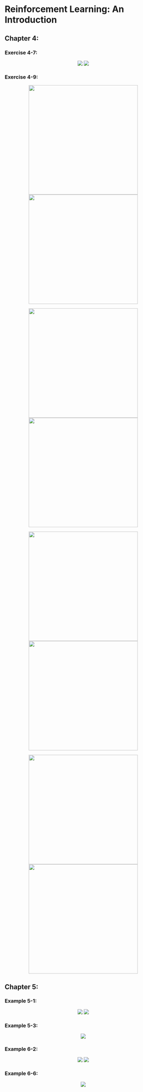 <h1>Reinforcement Learning: An Introduction</h1>
<h2>Chapter 4:</h2>
<h3>Exercise 4-7:</h3>
<p align="center">
    <img src="https://github.com/cvmaggio/ReinforcementLearningSutton-Barto/blob/main/figures/exercise4-7/PolicyImprovement.png">
    <img src="https://github.com/cvmaggio/ReinforcementLearningSutton-Barto/blob/main/figures/exercise4-7/PolicyEvaluation.png">
</p>

<h3>Exercise 4-9:</h3>
<p align="center">
    <img src="https://github.com/cvmaggio/ReinforcementLearningSutton-Barto/blob/main/figures/exercise4-9/128CapitalPh40PercentActions.png" width="350">
    <img src="https://github.com/cvmaggio/ReinforcementLearningSutton-Barto/blob/main/figures/exercise4-9/128CapitalPh40PercentValues.png" width="350">
</p>

<p align="center">
    <img src="https://github.com/cvmaggio/ReinforcementLearningSutton-Barto/blob/main/figures/exercise4-9/127CapitalPh40PercentActions.png" width="350">
    <img src="https://github.com/cvmaggio/ReinforcementLearningSutton-Barto/blob/main/figures/exercise4-9/127CapitalPh40PercentValues.png" width="350">
</p>

<p align="center">
    <img src="https://github.com/cvmaggio/ReinforcementLearningSutton-Barto/blob/main/figures/exercise4-9/100CapitalPh60PercentActions.png" width="350">
    <img src="https://github.com/cvmaggio/ReinforcementLearningSutton-Barto/blob/main/figures/exercise4-9/100CapitalPh60PercentValues.png" width="350">
</p>

<p align="center">
    <img src="https://github.com/cvmaggio/ReinforcementLearningSutton-Barto/blob/main/figures/exercise4-9/127CapitalPh60PercentActionsWithGreatestAction.png" width="350">
    <img src="https://github.com/cvmaggio/ReinforcementLearningSutton-Barto/blob/main/figures/exercise4-9/127CapitalPh60PercentValuesWithGreatestAction.png" width="350">
</p>
<h2>Chapter 5:</h2>
<h3>Example 5-1:</h3>
<p align="center">
    <img src="https://github.com/cvmaggio/ReinforcementLearningSutton-Barto/blob/main/figures/example5-1/BlackjackOnPolicyStateValues10000Episodes.png" >
    <img src="https://github.com/cvmaggio/ReinforcementLearningSutton-Barto/blob/main/figures/example5-1/BlackjackOnPolicyStateValues500000Episodes.png" >
</p>
<h3>Example 5-3:</h3>
<p align="center">
    <img src="https://github.com/cvmaggio/ReinforcementLearningSutton-Barto/blob/main/figures/example5-3\BlackjackExplorationStartPi5000000Episodes.png" >
</p>
<h3>Example 6-2:</h3>
<p align="center">
    <img src="https://github.com/cvmaggio/ReinforcementLearningSutton-Barto/blob/main/figures/example6-2/RandomWalkEstimatedValue.png">
    <img src="https://github.com/cvmaggio/ReinforcementLearningSutton-Barto/blob/main/figures/example6-2/RandomWalkRMSE.png">
</p>
<h3>Example 6-6:</h3>
<p align="center">
    <img src="https://github.com/cvmaggio/ReinforcementLearningSutton-Barto/blob/main/figures/example6-6/CliffWalking.png">
</p>


